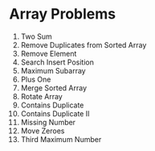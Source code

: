 # Array Problems

1. Two Sum
26. Remove Duplicates from Sorted Array
27. Remove Element
35. Search Insert Position
53.	Maximum Subarray
66.	Plus One
88.	Merge Sorted Array
189. Rotate Array
217. Contains Duplicate
219. Contains Duplicate II
268. Missing Number
283. Move Zeroes
414. Third Maximum Number